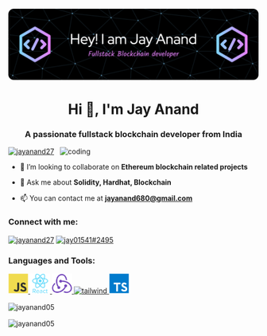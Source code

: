 ![logo](https://github.com/jayanand05/jayanand05/blob/main/github-header-image.png)
<h1 align="center">Hi 👋, I'm Jay Anand</h1>
<h3 align="center">A passionate fullstack blockchain developer from India</h3>

<img align="right" alt="coding" width="400" src="https://user-images.githubusercontent.com/55389276/140866485-8fb1c876-9a8f-4d6a-98dc-08c4981eaf70.gif">

<p align="left"> <a href="https://twitter.com/jayanand27" target="blank"><img src="https://img.shields.io/twitter/follow/jayanand27?logo=twitter&style=for-the-badge" alt="jayanand27" /></a> </p>

- 👯 I’m looking to collaborate on **Ethereum blockchain related projects**

- 💬 Ask me about **Solidity, Hardhat, Blockchain**

- 📫 You can contact me at **jayanand680@gmail.com**

<h3 align="left">Connect with me:</h3>
<p align="left">
<a href="https://twitter.com/jayanand27" target="blank"><img align="center" src="https://raw.githubusercontent.com/rahuldkjain/github-profile-readme-generator/master/src/images/icons/Social/twitter.svg" alt="jayanand27" height="30" width="40" /></a>
  <a href="https://discord.gg/jay01541#2495" target="blank"><img align="center" src="https://raw.githubusercontent.com/rahuldkjain/github-profile-readme-generator/master/src/images/icons/Social/discord.svg" alt="jay01541#2495" height="30" width="40" /></a>
</p>

<h3 align="left">Languages and Tools:</h3>
<p align="left"> <a href="https://developer.mozilla.org/en-US/docs/Web/JavaScript" target="_blank" rel="noreferrer"> <img src="https://raw.githubusercontent.com/devicons/devicon/master/icons/javascript/javascript-original.svg" alt="javascript" width="40" height="40"/> </a> <a href="https://reactjs.org/" target="_blank" rel="noreferrer"> <img src="https://raw.githubusercontent.com/devicons/devicon/master/icons/react/react-original-wordmark.svg" alt="react" width="40" height="40"/> </a> <a href="https://redux.js.org" target="_blank" rel="noreferrer"> <img src="https://raw.githubusercontent.com/devicons/devicon/master/icons/redux/redux-original.svg" alt="redux" width="40" height="40"/> </a> <a href="https://tailwindcss.com/" target="_blank" rel="noreferrer"> <img src="https://www.vectorlogo.zone/logos/tailwindcss/tailwindcss-icon.svg" alt="tailwind" width="40" height="40"/> </a> <a href="https://www.typescriptlang.org/" target="_blank" rel="noreferrer"> <img src="https://raw.githubusercontent.com/devicons/devicon/master/icons/typescript/typescript-original.svg" alt="typescript" width="40" height="40"/> </a> </p>

<p><img align="center" src="https://github-readme-stats.vercel.app/api/top-langs?username=jayanand05&show_icons=true&locale=en&layout=compact" alt="jayanand05" /></p>

<p><img align="center" src="https://github-readme-streak-stats.herokuapp.com/?user=jayanand05&" alt="jayanand05" /></p>
